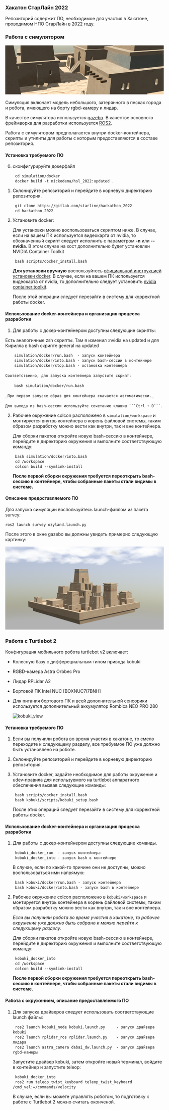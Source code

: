 <!-- Written by Nikolay Dema <ndema2301@gmail.com>, September 2022 -->

### Хакатон СтарЛайн 2022

Репозиторий содержит ПО, необходимое для участия в Хакатоне, проводимом
НПО СтарЛайн в 2022 году.

### Работа с симулятором

![bereg_in_ozyland](docs/pics/bereg_in_ozyland.gif)

Симуляция включает модель небольшого, затерянного в песках города и робота,
имеющего на борту rgbd-камеру и лидар.

В качестве симулятора используется [gazebo](https://classic.gazebosim.org/).
В качестве основного фреймворка для разработки используется
[ROS2](https://docs.ros.org/en/galactic/).

Работа с симулятором предполагается внутри docker-контейнера, скрипты и
утилиты для работы с которым предоставляются в составе репозитория.

#### Установка требуемого ПО
0. сконфигурируйте докерфайл

        cd simulation/docker
        docker build -t nickodema/hsl_2022:updated .

1. Склонируйте репозиторий и перейдите в корневую директорию репозитория.

        git clone https://gitlab.com/starline/hackathon_2022
        cd hackathon_2022

2. Установите docker:

    Для установки можно воспользоваться скриптом ниже. В случае, если на вашем
    ПК используется видеокарта от nvidia, то обозначенный скрипт следует
    исполнить с параметром **-n** или **--nvidia**. В этом случае на хост
    дополнительно будет установлен NVIDIA Container Toolkit

        bash scripts/docker_install.bash

    **Для установки вручную** воспользуйтесь
    [официальной инструкцией установки docker](https://docs.docker.com/install/linux/docker-ce/ubuntu/).
    В случае, если на вашем ПК используется видеокарта от nvidia, то дополнительно
    следует установить [nvidia container toolkit](https://github.com/NVIDIA/nvidia-docker).

    После этой операции следует перезайти в систему для корректной работы docker.


#### Использование docker-контейнера и организация процесса разработки

1. Для работы с докер-контейнером доступны следующие скрипты:

Есть аналогичные zsh скрипты. Там я изменил :nvidia на updated и для Кирилла в bash скрипте general на updated

        simulation/docker/run.bash  - запуск контейнера
        simulation/docker/into.bash - запуск bash-сессии в контейнере
        simulation/docker/stop.bash - остановка контейнера

    Соответственно, для запуска контейнера запустите скрипт:

        bash simulation/docker/run.bash

    _При первом запуске образ для контейнера скачается автоматически._

    Для выхода из bash-сессии используйте сочетание клавиш ```Ctrl + D```.

2. Рабочее окружение colcon расположено в ```simulation/workspace``` и монтируется
внутрь контейнера в корень файловой системы, таким образом разработку можно
вести как внутри, так и вне контейнера.

    Для сборки пакетов откройте новую bash-сессию в контейнере, перейдите в
    директорию окружения и выполните соответствующую команду:

        bash simulation/docker/into.bash
        cd /workspace
        colcon build --symlink-install

    **После первой сборки окружения требуется переоткрыть bash-сессию в контейнере,
    чтобы собранные пакеты стали видимы в системе.**


#### Описание предоставляемого ПО

Для запуска симуляции воспользуйтесь launch-файлом из пакета survey:

    ros2 launch survey ozyland.launch.py

После этого в окне gazebo вы должны увидеть примерно следующую картинку:

![turtletown_gazebo](docs/pics/ozyland.png)

### Работа с Turtlebot 2

Конфигурация мобильного робота turtlebot v2 включает:

* Колесную базу с дифферециальным типом привода kobuki

* RGBD-камера ​Astra Orbbec Pro

* Лидар ​RPLidar A2​

* Бортовой ПК ​Intel NUC [BOXNUC7I7BNH]

* Для питания бортового ПК и всей дополнительной сенсорики используется дополнительный аккумулятор Rombica NEO PRO 280

    ![kobuki_view](docs/pics/kobuki_view.png)

#### Установка требуемого ПО

1. Если вы получили робота во время участия в хакатоне, то смело переходите к следующему разделу, все требуемое ПО уже должно быть установлено на роботе.

2. Склонируйте репозиторий и перейдите в корневую директорию репозитория.

3. Установите docker, задайте необходимое для работы окружение и udev-правила для используемого на turtlebot аппаратного обеспечения вызвав следующие команды:

        bash scripts/docker_install.bash
        bash kobuki/scripts/kobuki_setup.bash

    После этих операций следует перезайти в систему для корректной работы docker.


#### Использование docker-контейнера и организация процесса разработки

1. Для работы с докер-контейнером доступны следующие команды.

        kobuki_docker_run  - запуск контейнера
        kobuki_docker_into - запуск bash в контейнере

    В случае, если по какой-то причине они не доступны, можно воспользоваться ими напрямую:

        bash kobuki/docker/run.bash - запуск контейнера
        bash kobuki/docker/into.bash - запуск bash в контейнере


2. Рабочее окружение colcon расположено в ```kobuki/workspace``` и монтируется
внутрь контейнера в корень файловой системы, таким образом разработку можно
вести как внутри, так и вне контейнера.

    *Если вы получили робота во время участия в хакатоне, то рабочее окружение уже должно быть собрано и можно перейти к следующему разделу.*

    Для сборки пакетов откройте новую bash-сессию в контейнере, перейдите в
    директорию окружения и выполните соответствующую команду:

        kobuki_docker_into
        cd /workspace
        colcon build --symlink-install

    **После первой сборки окружения требуется переоткрыть bash-сессию в контейнере,
    чтобы собранные пакеты стали видимы в системе.**

#### Работа с окружением, описание предоставляемого ПО

1. Для запуска драйверов следует использовать соответствующие launch файлы:

        ros2 launch kobuki_node kobuki.launch.py     - запуск драйвера kobuki
        ros2 launch rplidar_ros rplidar.launch.py    - запуск драйвера лидара
        ros2 launch astra_camera dabai_dw.launch.py  - запуск драйвера rgbd-камеры

    Запустите драйвер kobuki, затем откройте новый терминал, войдите в контейнер и запустите teleop:

        kobuki_docker_into
        ros2 run teleop_twist_keyboard teleop_twist_keyboard /cmd_vel:=/commands/velocity

     В случае, если вы можете управлять роботом, то подготовку к работе с Turtlebot 2 можно считать оконченой.
